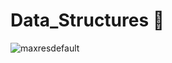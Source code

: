 # Data_Structures 🥇 
![maxresdefault](https://user-images.githubusercontent.com/85948585/138442451-20129798-8dd9-468f-acc5-9b00071c33cd.jpg)

